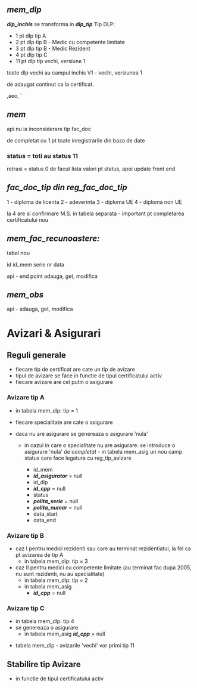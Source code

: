 ## ___mem_dlp___

___dlp_inchis___ se transforma in ___dlp_tip___
  Tip DLP:
  - 1 pt dlp tip A
  - 2 pt dlp tip B - Medic cu competente limitate
  - 3 pt dlp tip B - Medic Rezident
  - 4 pt dlp tip C
  - 11 pt dlp tip vechi, versiune 1

toate dlp vechi au campul inchis V1 - vechi, versiunea 1

de adaugat continut ca la certificat.

,aeo,``
## ___mem___

api nu ia inconsiderare tip fac_doc

de completat cu 1 pt toate inregistrarile din baza de date

### status = toti au status 11

retrasi = status 0
de facut lista valori pt status, apoi update front end


## ___fac_doc_tip din reg_fac_doc_tip___

1 - diploma de licenta
2 - adeverinta
3 - diploma UE
4 - diploma non UE

la 4 are si confirmare M.S. in tabela separata - important pt completarea certificatului nou

## ___mem_fac_recunoastere:___
tabel nou

id
id_mem
serie
nr
data

api - end point adauga, get, modifica

## ___mem_obs___

api - adauga, get, modifica


# Avizari & Asigurari

## Reguli generale

 - fiecare tip de certificat are cate un tip de avizare
 - tipul de avizare se face in functie de tipul certificatului activ
 - fiecare avizare are cel putin o asigurare

### Avizare tip A
 - in tabela mem_dlp: tip = 1
 - fiecare specialitate are cate o asigurare
 - daca nu are asigurare se genereaza o asigurare 'nula'

    - in cazul in care o specialitate nu are asigurare: se introduce o asigurare 'nula'
*de completat* - in tabela mem_asig un nou camp status care face legatura cu reg_tip_avizare

      - id_mem
      - ___id_asigurator___ = null
      - id_dlp
      - ___id_cpp___ = null
      - status
      - ___polita_serie___ = null
      - ___polita_numar___ = null
      - data_start
      - data_end

### Avizare tip B
  - caz I pentru medici rezidenti sau care au terminat rezidentiatul, la fel ca pt avizarea de tip A
    - in tabela mem_dlp: tip = 3
  - caz II pentru medici cu competente limitate (au terminat fac dupa 2005, nu sunt rezidenti, nu au specialitate)
    - in tabela mem_dlp: tip = 2
    - in tabela mem_asig
      -  ___id_cpp___ = null

### Avizare tip C
- in tabela mem_dlp: tip 4
- se genereaza o asigurare
  - in tabela mem_asig ___id_cpp___ = null

* tabela mem_dlp - avizarile 'vechi' vor primi tip 11


## Stabilire tip Avizare
- in functie de tipul certificatului activ




